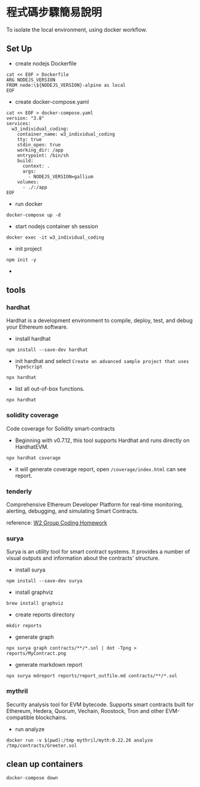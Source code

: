 # 程式碼步驟簡易說明
To isolate the local environment, using docker workflow.
## Set Up
- create nodejs Dockerfile
```shell
cat << EOF > Dockerfile
ARG NODEJS_VERSION
FROM node:\${NODEJS_VERSION}-alpine as local
EOF
```

- create docker-compose.yaml
```shell
cat << EOF > docker-compose.yaml
version: "3.8"
services:
  w3_individual_coding:
    container_name: w3_individual_coding
    tty: true
    stdin_open: true
    working_dir: /app
    entrypoint: /bin/sh
    build:
      context: .
      args:
        - NODEJS_VERSION=gallium
    volumes:
      - ./:/app
EOF
```
- run docker
```shell
docker-compose up -d 
```

- start nodejs container sh session
```shell
docker exec -it w3_individual_coding
```

- init project
```shell
npm init -y
```


- 
## tools

### hardhat
Hardhat is a development environment to compile, deploy, test, and debug your Ethereum software.
- install hardhat
```shell
npm install --save-dev hardhat
```

- init hardhat and select `Create an advanced sample project that uses TypeScript`
```shell
npx hardhat 
```

- list all out-of-box functions.
```shell
npx hardhat 
```

### solidity coverage
Code coverage for Solidity smart-contracts

- Beginning with v0.7.12, this tool supports Hardhat and runs directly on HardhatEVM.
```shell
npx hardhat coverage
```

- it will generate coverage report, open `/coverage/index.html` can see report.

### tenderly
Comprehensive Ethereum Developer Platform for real-time monitoring, alerting, debugging, and simulating Smart Contracts.

reference: [W2 Group Coding Homework](../../../W2/Group_coding/hw_3/README.md) 

### surya
Surya is an utility tool for smart contract systems. It provides a number of visual outputs and information about the contracts' structure.

- install surya
```shell
npm install --save-dev surya
```
- install graphviz
```shell
brew install graphviz 
```

- create reports directory
```shell
mkdir reports
```

- generate graph
```shell
npx surya graph contracts/**/*.sol | dot -Tpng > reports/MyContract.png
```

- generate markdown report
```shell
npx surya mdreport reports/report_outfile.md contracts/**/*.sol
```

### mythril 
Security analysis tool for EVM bytecode. Supports smart contracts built for Ethereum, Hedera, Quorum, Vechain, Roostock, Tron and other EVM-compatible blockchains.

- run analyze
```shell
docker run -v $(pwd):/tmp mythril/myth:0.22.26 analyze /tmp/contracts/Greeter.sol
```


## clean up containers
```shell
docker-compose down
```

[//]: # (# Output 截圖)

[//]: # (![]&#40;&#41;)

